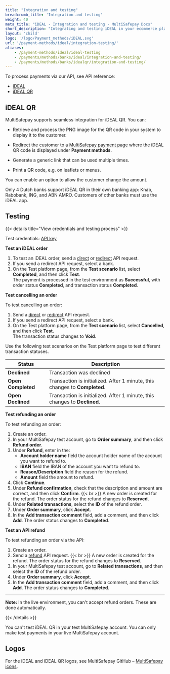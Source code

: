 ```yaml
---
title: "Integration and testing"
breadcrumb_title: 'Integration and testing'
weight: 40
meta_title: "iDEAL - Integration and testing - MultiSafepay Docs"
short_description: "Integrating and testing iDEAL in your ecommerce platform"
layout: 'child'
logo: '/logo/Payment_methods/iDEAL.svg'
url: '/payment-methods/ideal/integration-testing/'
aliases:
    - /payment-methods/ideal/ideal-testing
    - /payments/methods/banks/ideal/integration-and-testing/
    - /payments/methods/banks/idealqr/integration-and-testing/
---
```


To process payments via our API, see API reference:

- [iDEAL](/api/#ideal)
- [iDEAL QR](/api/#ideal-qr)

## iDEAL QR

MultiSafepay supports seamless integration for iDEAL QR. You can:

- Retrieve and process the PNG image for the QR code in your system to display it to the customer.  

- Redirect the customer to a [MultiSafepay payment page](/payment-pages/) where the iDEAL QR code is displayed under **Payment methods**.

- Generate a generic link that can be used multiple times. 

- Print a QR code, e.g. on leaflets or menus. 

You can enable an option to allow the customer change the amount.

Only 4 Dutch banks support iDEAL QR in their own banking app: Knab, Rabobank, ING, and ABN AMRO. Customers of other banks must use the iDEAL app.

## Testing

{{< details title="View credentials and testing process" >}}

Test credentials: [API key](/account/site-id-api-key-secure-code/)

**Test an iDEAL order**

1. To test an iDEAL order, send a [direct](/api/#ideal---direct) or [redirect](/api/#ideal---redirect) API request.
2. If you send a redirect API request, select a bank.
3. On the Test platform page, from the **Test scenario** list, select **Completed**, and then click **Test**.  
  The payment is processed in the test environment as **Successful**, with order status **Completed**, and transaction status **Completed**.

**Test cancelling an order**

To test cancelling an order:

1. Send a [direct](/api/#ideal---direct) or [redirect](/api/#ideal---redirect) API request.
2. If you send a redirect API request, select a bank. 
3. On the Test platform page, from the **Test scenario** list, select **Cancelled**, and then click **Test**.  
  The transaction status changes to **Void**.

Use the following test scenarios on the Test platform page to test different transaction statuses.

| Status                | Description              |
| --------------------- | ------------------------ |
| **Declined**              | Transaction was declined |
| **Open** **Completed** | Transaction is initialized. After 1 minute, this changes to **Completed**. |
| **Open** **Declined**  | Transaction is initialized. After 1 minute, this changes to **Declined**. |

**Test refunding an order**

To test refunding an order:

1. Create an order. 
2. In your MultiSafepay test account, go to **Order summary**, and then click **Refund order**.
3. Under **Refund**, enter in the:
    - **Account holder name** field the account holder name of the account you want to refund to. 
    - **IBAN** field the IBAN of the account you want to refund to.
    - **Reason/Description** field the reason for the refund. 
    - **Amount** field the amount to refund.
4. Click **Continue**.
5. Under **Refund confirmation**, check that the description and amount are correct, and then click **Confirm**.
  {{< br >}} A new order is created for the refund. The order status for the refund changes to **Reserved**.
6. Under **Related transactions**, select the **ID** of the refund order.
7. Under **Order summary**, click **Accept**.
8. In the **Add transaction comment** field, add a comment, and then click **Add**.
  The order status changes to **Completed**.

**Test an API refund**

To test refunding an order via the API:

1. Create an order. 
2. Send a [refund](/api/#refund-an-order) API request.
  {{< br >}} A new order is created for the refund. The order status for the refund changes to **Reserved**.
3. In your MultiSafepay test account, go to **Related transactions**, and then select the **ID** of the refund order.
4. Under **Order summary**, click **Accept**.
5. In the **Add transaction comment** field, add a comment, and then click **Add**.
  The order status changes to **Completed**.

---

**Note:** In the live environment, you can't accept refund orders. These are done automatically.

{{< /details >}}

You can't test iDEAL QR in your test MultiSafepay account. You can only make test payments in your live MultiSafepay account.

## Logos

For the iDEAL and iDEAL QR logos, see MultiSafepay GitHub – [MultiSafepay icons](https://github.com/MultiSafepay/MultiSafepay-icons).